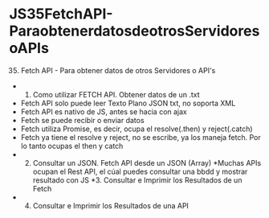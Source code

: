 # JS35FetchAPI-ParaobtenerdatosdeotrosServidoresoAPIs
35. Fetch API - Para obtener datos de otros Servidores o API's
* 1. Como utilizar FETCH API. Obtener datos de un .txt
* Fetch API solo puede leer Texto Plano JSON txt, no soporta XML
* Fetch API es nativo de JS, antes se hacia con ajax
* Fetch se puede recibir o enviar datos
* Fetch utiliza Promise, es decir, ocupa el resolve(.then) y reject(.catch)
* Fetch ya tiene el resolve y reject, no se escribe, ya los maneja fetch. Por lo tanto ocupas
 el then y catch
 * 2. Consultar un JSON. Fetch API desde un JSON (Array)
 *Muchas APIs ocupan el Rest API, el cúal puedes consultar una bbdd y mostrar resultado con JS
 *3. Consultar e Imprimir los Resultados de un Fetch
 *  4. Consultar e Imprimir los Resultados de una API
 
